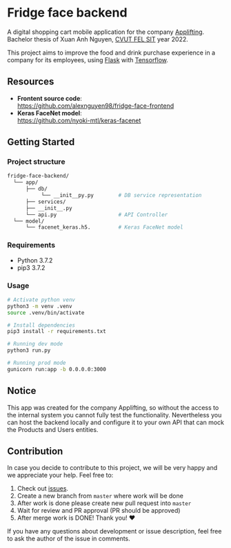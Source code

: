 # Fridge face backend

A digital shopping cart mobile application for the company [Applifting](https://www.applifting.cz/). </br>
Bachelor thesis of Xuan Anh Nguyen, [CVUT FEL SIT](https://sit.fel.cvut.cz/) year 2022. <br/>

This project aims to improve the food and drink purchase experience in a company for its employees, using [Flask](https://flask.palletsprojects.com/en/2.1.x/) with [Tensorflow](https://www.tensorflow.org/).

## Resources

- **Frontent source code**: <br/>
  https://github.com/alexnguyen98/fridge-face-frontend
- **Keras FaceNet model**: <br/>
  https://github.com/nyoki-mtl/keras-facenet

## Getting Started

### Project structure

```sh
fridge-face-backend/
  └── app/
      ├── db/
           └── __init__py.py        # DB service representation
      ├── services/
      ├── __init__.py
      └── api.py                    # API Controller
  └── model/
      └── facenet_keras.h5.         # Keras FaceNet model
```

### Requirements

- Python 3.7.2
- pip3 3.7.2

### Usage

```bash
# Activate python venv
python3 -m venv .venv
source .venv/bin/activate

# Install dependencies
pip3 install -r requirements.txt

# Running dev mode
python3 run.py

# Running prod mode
gunicorn run:app -b 0.0.0.0:3000
```

## Notice

This app was created for the company Applifting, so without the access to the internal system you cannot fully test the functionality. Nevertheless you can host the backend locally and configure it to your own API that can mock the Products and Users entities.

## Contribution

In case you decide to contribute to this project, we will be very happy and we appreciate your help. Feel free to:

1. Check out [issues](https://github.com/alexnguyen98/fridge-face-backend/issues).
2. Create a new branch from `master` where work will be done
3. After work is done please create new pull request into `master`
4. Wait for review and PR approval (PR should be approved)
5. After merge work is DONE! Thank you! :heart:

If you have any questions about development or issue description, feel free to ask the author of the issue in comments.
